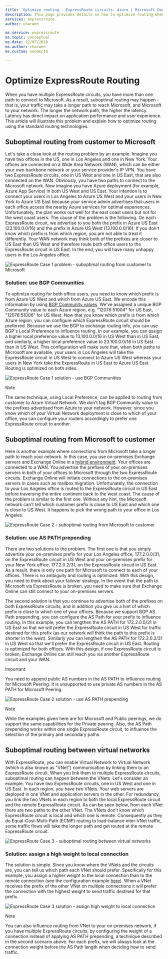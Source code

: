 ```yaml
---
title: 'Optimize routing - ExpressRoute circuits: Azure | Microsoft Docs'
description: This page provides details on how to optimize routing when you have more than one ExpressRoute circuits that connect between Microsoft and your corp network.
services: expressroute
author: charwen

ms.service: expressroute
ms.topic: conceptual
ms.date: 12/07/2018
ms.author: charwen
ms.custom: seodec18

---
```

# Optimize ExpressRoute Routing
When you have multiple ExpressRoute circuits, you have more than one path to connect to Microsoft. As a result, suboptimal routing may happen - that is, your traffic may take a longer path to reach Microsoft, and Microsoft to your network. The longer the network path, the higher the latency. Latency has direct impact on application performance and user experience. This article will illustrate this problem and explain how to optimize routing using the standard routing technologies.

## Suboptimal routing from customer to Microsoft
Let's take a close look at the routing problem by an example. Imagine you have two offices in the US, one in Los Angeles and one in New York. Your offices are connected on a Wide Area Network (WAN), which can be either your own backbone network or your service provider's IP VPN. You have two ExpressRoute circuits, one in US West and one in US East, that are also connected on the WAN. Obviously, you have two paths to connect to the Microsoft network. Now imagine you have Azure deployment (for example, Azure App Service) in both US West and US East. Your intention is to connect your users in Los Angeles to Azure US West and your users in New York to Azure US East because your service admin advertises that users in each office access the nearby Azure services for optimal experiences. Unfortunately, the plan works out well for the east coast users but not for the west coast users. The cause of the problem is the following. On each ExpressRoute circuit, we advertise to you both the prefix in Azure US East (23.100.0.0/16) and the prefix in Azure US West (13.100.0.0/16). If you don't know which prefix is from which region, you are not able to treat it differently. Your WAN network may think both of the prefixes are closer to US East than US West and therefore route both office users to the ExpressRoute circuit in US East. In the end, you will have many unhappy users in the Los Angeles office.

![ExpressRoute Case 1 problem - suboptimal routing from customer to Microsoft](./media/expressroute-optimize-routing/expressroute-case1-problem.png)

### Solution: use BGP Communities
To optimize routing for both office users, you need to know which prefix is from Azure US West and which from Azure US East. We encode this information by using [BGP Community values](expressroute-routing.md). We've assigned a unique BGP Community value to each Azure region, e.g. "12076:51004" for US East, "12076:51006" for US West. Now that you know which prefix is from which Azure region, you can configure which ExpressRoute circuit should be preferred. Because we use the BGP to exchange routing info, you can use BGP's Local Preference to influence routing. In our example, you can assign a higher local preference value to 13.100.0.0/16 in US West than in US East, and similarly, a higher local preference value to 23.100.0.0/16 in US East than in US West. This configuration will make sure that, when both paths to Microsoft are available, your users in Los Angeles will take the ExpressRoute circuit in US West to connect to Azure US West whereas your users in New York take the ExpressRoute in US East to Azure US East. Routing is optimized on both sides. 

![ExpressRoute Case 1 solution - use BGP Communities](./media/expressroute-optimize-routing/expressroute-case1-solution.png)

> [!NOTE]
> The same technique, using Local Preference, can be applied to routing from customer to Azure Virtual Network. We don't tag BGP Community value to the prefixes advertised from Azure to your network. However, since you know which of your Virtual Network deployment is close to which of your office, you can configure your routers accordingly to prefer one ExpressRoute circuit to another.
>
>

## Suboptimal routing from Microsoft to customer
Here is another example where connections from Microsoft take a longer path to reach your network. In this case, you use on-premises Exchange servers and Exchange Online in a [hybrid environment](https://technet.microsoft.com/library/jj200581%28v=exchg.150%29.aspx). Your offices are connected to a WAN. You advertise the prefixes of your on-premises servers in both of your offices to Microsoft through the two ExpressRoute circuits. Exchange Online will initiate connections to the on-premises servers in cases such as mailbox migration. Unfortunately, the connection to your Los Angeles office is routed to the ExpressRoute circuit in US East before traversing the entire continent back to the west coast. The cause of the problem is similar to the first one. Without any hint, the Microsoft network can't tell which customer prefix is close to US East and which one is close to US West. It happens to pick the wrong path to your office in Los Angeles.

![ExpressRoute Case 2 - suboptimal routing from Microsoft to customer](./media/expressroute-optimize-routing/expressroute-case2-problem.png)

### Solution: use AS PATH prepending
There are two solutions to the problem. The first one is that you simply advertise your on-premises prefix for your Los Angeles office, 177.2.0.0/31, on the ExpressRoute circuit in US West and your on-premises prefix for your New York office, 177.2.0.2/31, on the ExpressRoute circuit in US East. As a result, there is only one path for Microsoft to connect to each of your offices. There is no ambiguity and routing is optimized. With this design, you need to think about your failover strategy. In the event that the path to Microsoft via ExpressRoute is broken, you need to make sure that Exchange Online can still connect to your on-premises servers. 

The second solution is that you continue to advertise both of the prefixes on both ExpressRoute circuits, and in addition you give us a hint of which prefix is close to which one of your offices. Because we support BGP AS Path prepending, you can configure the AS Path for your prefix to influence routing. In this example, you can lengthen the AS PATH for 172.2.0.0/31 in US East so that we will prefer the ExpressRoute circuit in US West for traffic destined for this prefix (as our network will think the path to this prefix is shorter in the west). Similarly you can lengthen the AS PATH for 172.2.0.2/31 in US West so that we'll prefer the ExpressRoute circuit in US East. Routing is optimized for both offices. With this design, if one ExpressRoute circuit is broken, Exchange Online can still reach you via another ExpressRoute circuit and your WAN. 

> [!IMPORTANT]
> You need to append public AS numbers in the AS PATH to influence routing for Microsoft Peering. It is unsupported to use private AS numbers in the AS PATH for Microsoft Peering.
> 
> 

![ExpressRoute Case 2 solution - use AS PATH prepending](./media/expressroute-optimize-routing/expressroute-case2-solution.png)

> [!NOTE]
> While the examples given here are for Microsoft and Public peerings, we do support the same capabilities for the Private peering. Also, the AS Path prepending works within one single ExpressRoute circuit, to influence the selection of the primary and secondary paths.
> 
> 

## Suboptimal routing between virtual networks
With ExpressRoute, you can enable Virtual Network to Virtual Network (which is also known as "VNet") communication by linking them to an ExpressRoute circuit. When you link them to multiple ExpressRoute circuits, suboptimal routing can happen between the VNets. Let's consider an example. You have two ExpressRoute circuits, one in US West and one in US East. In each region, you have two VNets. Your web servers are deployed in one VNet and application servers in the other. For redundancy, you link the two VNets in each region to both the local ExpressRoute circuit and the remote ExpressRoute circuit. As can be seen below, from each VNet there are two paths to the other VNet. The VNets don't know which ExpressRoute circuit is local and which one is remote. Consequently as they do Equal-Cost-Multi-Path (ECMP) routing to load-balance inter-VNet traffic, some traffic flows will take the longer path and get routed at the remote ExpressRoute circuit.

![ExpressRoute Case 3 - suboptimal routing between virtual networks](./media/expressroute-optimize-routing/expressroute-case3-problem.png)

### Solution: assign a high weight to local connection
The solution is simple. Since you know where the VNets and the circuits are, you can tell us which path each VNet should prefer. Specifically for this example, you assign a higher weight to the local connection than to the remote connection (see the configuration example [here](expressroute-howto-linkvnet-arm.md#modify-a-virtual-network-connection)). When a VNet receives the prefix of the other VNet on multiple connections it will prefer the connection with the highest weight to send traffic destined for that prefix.

![ExpressRoute Case 3 solution - assign high weight to local connection](./media/expressroute-optimize-routing/expressroute-case3-solution.png)

> [!NOTE]
> You can also influence routing from VNet to your on-premises network, if you have multiple ExpressRoute circuits, by configuring the weight of a connection instead of applying AS PATH prepending, a technique described in the second scenario above. For each prefix, we will always look at the connection weight before the AS Path length when deciding how to send traffic.
>
>
